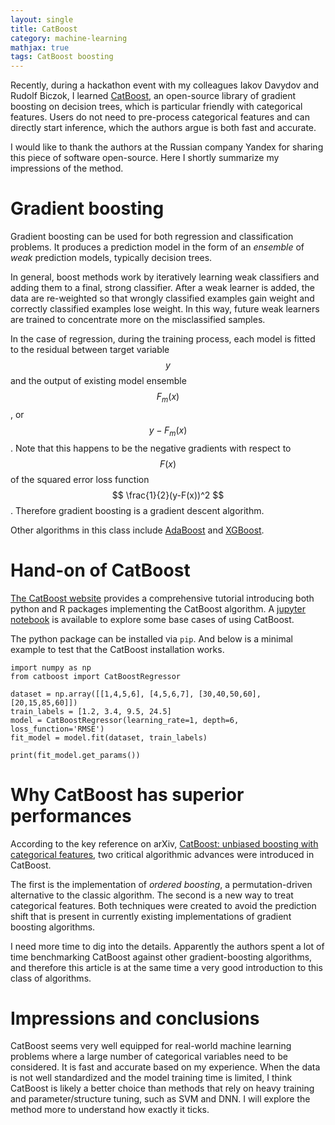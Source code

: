 ```yaml
---
layout: single
title: CatBoost
category: machine-learning
mathjax: true
tags: CatBoost boosting
---
```


Recently, during a hackathon event with my colleagues Iakov Davydov and Rudolf Biczok, I learned [CatBoost](https://github.com/catboost/catboost), an open-source library of gradient boosting on decision trees, which is particular friendly with categorical features. Users do not need to pre-process categorical features and can directly start inference, which the authors argue is both fast and accurate.

I would like to thank the authors at the Russian company Yandex for sharing this piece of software open-source. Here I shortly summarize my impressions of the method.

# Gradient boosting

Gradient boosting can be used for both regression and classification problems. It produces a prediction model in the form of an *ensemble* of *weak* prediction models, typically decision trees.

In general, boost methods work by iteratively learning weak classifiers and adding them to a final, strong classifier. After a weak learner is added, the data are re-weighted so that wrongly classified examples gain weight and correctly classified examples lose weight. In this way, future weak learners are trained to concentrate more on the misclassified samples.

In the case of regression, during the training process, each model is fitted to the residual between target variable $$ y $$ and the output of existing model ensemble $$ F_{m}(x) $$, or $$ y - F_{m}(x) $$. Note that this happens to be the negative gradients with respect to $$ F(x) $$ of the squared error loss function $$ \frac{1}{2}(y-F(x))^2 $$. Therefore gradient boosting is a gradient descent algorithm.

Other algorithms in this class include [AdaBoost](https://en.wikipedia.org/wiki/AdaBoost) and [XGBoost](https://github.com/dmlc/xgboost).

# Hand-on of CatBoost

[The CatBoost website](https://catboost.yandex/) provides a comprehensive tutorial introducing both python and R packages implementing the CatBoost algorithm. A [jupyter notebook](https://github.com/catboost/catboost/blob/master/catboost/tutorials/catboost_python_tutorial.ipynb) is available to explore some base cases of using CatBoost.

The python package can be installed via `pip`. And below is a minimal example to test that the CatBoost installation works.

```{python}
import numpy as np
from catboost import CatBoostRegressor

dataset = np.array([[1,4,5,6], [4,5,6,7], [30,40,50,60], [20,15,85,60]])
train_labels = [1.2, 3.4, 9.5, 24.5]
model = CatBoostRegressor(learning_rate=1, depth=6, loss_function='RMSE')
fit_model = model.fit(dataset, train_labels)

print(fit_model.get_params())
```

# Why CatBoost has superior performances

According to the key reference on arXiv, [CatBoost: unbiased boosting with categorical features](https://arxiv.org/abs/1706.09516), two critical algorithmic advances were introduced in CatBoost. 

The first is the implementation of *ordered boosting*, a permutation-driven alternative to the classic algorithm. The second is a new way to treat categorical features. Both techniques were created to avoid the prediction shift that is present in currently existing implementations of gradient boosting algorithms.

I need more time to dig into the details. Apparently the authors spent a lot of time benchmarking CatBoost against other gradient-boosting algorithms, and therefore this article is at the same time a very good introduction to this class of algorithms.

# Impressions and conclusions

CatBoost seems very well equipped for real-world machine learning problems where a large number of categorical variables need to be considered. It is fast and accurate based on my experience. When the data is not well standardized and the model training time is limited, I think CatBoost is likely a better choice than methods that rely on heavy training and parameter/structure tuning, such as SVM and DNN. I will explore the method more to understand how exactly it ticks.
